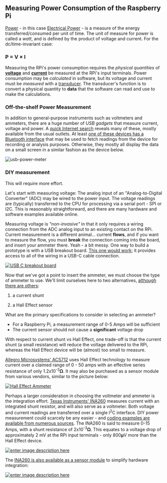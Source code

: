 ## Measuring Power Consumption of the Raspberry Pi



[Power](https://en.wikipedia.org/wiki/Power_(physics)) - in this case [Electrical Power](https://en.wikipedia.org/wiki/Electric_power) - is a measure of the energy transferred/consumed per unit of time. The unit of measure for power is called a *watt*, and is defined by the product of voltage and current. For the dc/time-invariant case: 

### P = V × I

Measuring the RPi's power consumption requires the *physical quantities* of [**voltage**](https://en.wikipedia.org/wiki/Volt) and [**current**](https://en.wikipedia.org/wiki/Electric_current) be measured at the RPi's input terminals. Power consumption may be *calculated* in software, but its voltage and current must be *measured* with a [transducer](https://en.wikipedia.org/wiki/Transducer). The transducer's function is to convert a physical quantity to **data** that the software can read and use to make the calculations. 

### Off-the-shelf Power Measurement 

In addition to general-purpose instruments such as voltmeters and ammeters, there are a huge number of *USB gadgets* that measure current, voltage and power. A [quick Internet search](https://duckduckgo.com/?q=USB+power+meter&t=ffnt&iax=images&ia=images) reveals many of these, mostly available from the usual outlets. At least [one of these devices has a Bluetooth interface](https://www.makerhawk.com/products/makerhawk-um25c-usb-tester-bluetooth-usb-meter-type-c-current-meter-usb-power-meter-dc-24-000v-5-0000a-usb-cable-tester-1-44-inch-color-lcd-multimeter-voltage-tester-usb-load-qc-2-0-qc-3-0) that may be used to fetch readings from the device for recording or analysis purposes. Otherwise, they mostly all display the data on a small screen in a similar fashion as the device below. 

![usb-power-meter](/Users/jmoore/Documents/GitHub/PiFormulae/pix/usb-power-meter.jpg)

### DIY measurement

This will require more effort. 

Let's start with measuring voltage: The analog input of an "Analog-to-Digital Converter" (ADC) may be wired to the power input. The voltage readings are (typically) transferred to the CPU for processing via a serial port - SPI or I2C. This is reasonably straightforward, and there are many hardware and software examples available online. 

Measuring voltage is *"non-invasive"* in that it only requires a wiring connection from the ADC analog input to an existing contact on the RPi. Current measurement is a different animal... current **flows**, and if you want to measure the flow, you must **break** the connection coming into the board, and insert your ammeter there. Yeah - a bit messy. One way to build a prototype is with a USB breakout board.  [This one would work](http://elabguy.com/datasheet/USB3.1-CM-CF-V3A%20Rev1.0.pdf); it provides access to all of the wiring in a USB-C cable connection. 

[![USB C breakout board][2]][2]

Now that we've got a point to insert the ammeter, we must choose the type of ammeter to use. We'll limit ourselves here to two alternatives, [although there are others](https://en.wikipedia.org/wiki/Hall_effect#The_Corbino_effect): 

1. a current shunt 

2. a Hall Effect sensor

What are the primary specifications to consider in selecting an ammeter? 

   * For a Raspberry Pi, a measurement range of 0-5 Amps will be sufficient  
   * The current sensor should not cause a **significant** voltage drop 

With respect to current shunt vs Hall Effect, one trade-off is that the current shunt (a small resistance) will reduce the voltage delivered to the RPi, whereas the Hall Effect device will be (almost) too small to measure. 

[Allegro Microsystems' ACS712](https://www.allegromicro.com/en/Products/Sense/Current-Sensor-ICs/Zero-To-Fifty-Amp-Integrated-Conductor-Sensor-ICs/ACS712) uses Hall Effect technology to measure current over a claimed range of 0 - 50 amps with an effective series resistance of only 1.2x10<sup>-3</sup>𝛀. It may also be purchased as a sensor module from various vendors, similar to the picture below: 

[![Hall Effect Ammeter][3]][3]

Perhaps a larger consideration in choosing the voltmeter and ammeter is the integration effort. [Texas Instruments' INA260](https://www.ti.com/lit/ds/symlink/ina260.pdf?ts=1605660546405) measures current with an integrated shunt resistor, and will also serve as a voltmeter. Both voltage and current readings are transferred over a single I<sup>2</sup>C interface. DIY power measurement could scarcely be any easier - and [coding examples are available from numerous sources](https://duckduckgo.com/?t=ffnt&q=INA260+source+code+examples&ia=web). The INA260 is said to measure 0-15 Amps, with a shunt resistance of 2x10<sup>-3</sup>𝛀. This equates to a voltage drop of approximately 2 mV at the RPi input terminals - only 800𝛍V more than the Hall Effect device. 

[![enter image description here][4]][4]

The [INA260 is also available as a sensor module](https://learn.adafruit.com/adafruit-ina260-current-voltage-power-sensor-breakout) to simplify hardware integration:

[![enter image description here][5]][5]


[1]: https://i.stack.imgur.com/RclyT.jpg
[2]: https://i.stack.imgur.com/Ryd9H.jpg
[3]: https://i.stack.imgur.com/kT44B.jpg
[4]: https://i.stack.imgur.com/uQjRL.png
[5]: https://i.stack.imgur.com/kvFXx.jpg